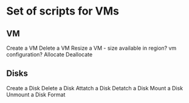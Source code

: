 # Set of scripts for VMs

## VM

Create a VM
Delete a VM
Resize a VM - size available in region? vm configuration?
Allocate
Deallocate

## Disks

Create a Disk
Delete a Disk
Attatch a Disk
Detatch a Disk
Mount a Disk
Unmount a Disk
Format